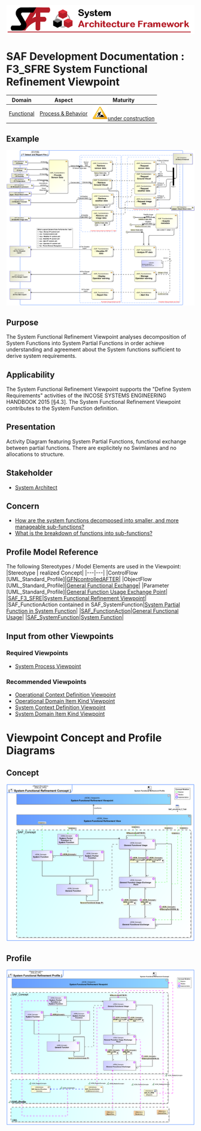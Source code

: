 ![System Architecture Framework](../../diagrams/Banner_SAF.png)
# SAF Development Documentation : **F3_SFRE** System Functional Refinement Viewpoint
|**Domain**|**Aspect**|**Maturity**|
| --- | --- | --- |
|[Functional](../../domains.md#Domain-Functional)|[Process & Behavior](../../aspects.md#Aspect-Process-&-Behavior)|![Under Construction](../../diagrams/Under_construction_icon-yellow.svg )[under construction](../../using-saf/maturity.md#under-construction)|
## Example
![System-Functional-Refinement-Viewpoint-primary-example.svg](../../diagrams/vp-examples/System-Functional-Refinement-Viewpoint-primary-example.svg)
## Purpose
The System Functional Refinement Viewpoint analyses decomposition of System Functions into System Partial Functions in order achieve understanding and agreement about the System functions sufficient to derive system  requirements.
## Applicability
The System Functional Refinement Viewpoint supports the "Define System Requirements" activities of the INCOSE SYSTEMS ENGINEERING HANDBOOK 2015 [§4.3]. The System Functional Refinement Viewpoint contributes to the System Function definition.
## Presentation
Activity Diagram featuring System Partial Functions, functional exchange between partial functions. There are explicitely no Swimlanes and no allocations to structure.

## Stakeholder
* [System Architect](../../stakeholders.md#System-Architect)
## Concern
* [How are the system functions decomposed into smaller, and more manageable sub-functions? ](../../concerns.md#_2021x_2_8710274_1674576758790_775644_23272)
* [What is the breakdown of functions into sub-functions?](../../concerns.md#_2021x_2_8710274_1674576758728_463822_23204)
## Profile Model Reference
The following Stereotypes / Model Elements are used in the Viewpoint:
|Stereotype | realized Concept|
|---|---|
|ControlFlow [UML_Standard_Profile]|[GFNcontrolledAFTER](../concept/concepts.md#GFNcontrolledAFTER)|
|ObjectFlow [UML_Standard_Profile]|[General Functional Exchange](../concept/concepts.md#General-Functional-Exchange)|
|Parameter [UML_Standard_Profile]|[General Function Usage Exchange Point](../concept/concepts.md#General-Function-Usage-Exchange-Point)|
|[SAF_F3_SFRE](../../stereotypes.md#saf_f3_sfre)|[System Functional Refinement Viewpoint](../concept/concepts.md#System-Functional-Refinement-Viewpoint)|
|SAF_FunctionAction contained in SAF_SystemFunction|[System Partial Function in System Function](../concept/concepts.md#System-Partial-Function-in-System-Function)|
|[SAF_FunctionAction](../../stereotypes.md#saf_functionaction)|[General Functional Usage](../concept/concepts.md#General-Functional-Usage)|
|[SAF_SystemFunction](../../stereotypes.md#saf_systemfunction)|[System Function](../concept/concepts.md#System-Function)|
## Input from other Viewpoints
### Required Viewpoints
* [System Process Viewpoint](System-Process-Viewpoint.md)
### Recommended Viewpoints
* [Operational Context Definition Viewpoint](Operational-Context-Definition-Viewpoint.md)
* [Operational Domain Item Kind Viewpoint](Operational-Domain-Item-Kind-Viewpoint.md)
* [System Context Definition Viewpoint](System-Context-Definition-Viewpoint.md)
* [System Domain Item Kind Viewpoint](System-Domain-Item-Kind-Viewpoint.md)
# Viewpoint Concept and Profile Diagrams
## Concept
![System Functional Refinement Concept](diagrams/System-Functional-Refinement-Concept.svg)
## Profile
![System Functional Refinement Profile](diagrams/System-Functional-Refinement-Profile.svg)
